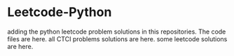 # Leetcode-Python
adding the python leetcode problem solutions in this repositories. 
The code files are here.
all CTCI problems solutions are here.
some leetcode solutions are here.












































































































































































































































































































































































































































































































































































































































































































